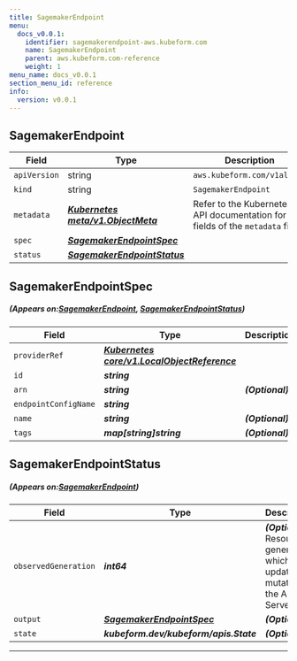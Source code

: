 ```yaml
---
title: SagemakerEndpoint
menu:
  docs_v0.0.1:
    identifier: sagemakerendpoint-aws.kubeform.com
    name: SagemakerEndpoint
    parent: aws.kubeform.com-reference
    weight: 1
menu_name: docs_v0.0.1
section_menu_id: reference
info:
  version: v0.0.1
---
```


## SagemakerEndpoint
| Field | Type | Description |
| ------ | ----- | ----------- |
| `apiVersion` | string | `aws.kubeform.com/v1alpha1` |
|    `kind` | string | `SagemakerEndpoint` |
| `metadata` | ***[Kubernetes meta/v1.ObjectMeta](https://kubernetes.io/docs/reference/generated/kubernetes-api/v1.13/#objectmeta-v1-meta)***|Refer to the Kubernetes API documentation for the fields of the `metadata` field.|
| `spec` | ***[SagemakerEndpointSpec](#SagemakerEndpointSpec)***||
| `status` | ***[SagemakerEndpointStatus](#SagemakerEndpointStatus)***||
## SagemakerEndpointSpec
##### (Appears on:[SagemakerEndpoint](#SagemakerEndpoint), [SagemakerEndpointStatus](#SagemakerEndpointStatus))
| Field | Type | Description |
| ------ | ----- | ----------- |
| `providerRef` | ***[Kubernetes core/v1.LocalObjectReference](https://kubernetes.io/docs/reference/generated/kubernetes-api/v1.13/#localobjectreference-v1-core)***||
| `id` | ***string***||
| `arn` | ***string***| ***(Optional)*** |
| `endpointConfigName` | ***string***||
| `name` | ***string***| ***(Optional)*** |
| `tags` | ***map[string]string***| ***(Optional)*** |
## SagemakerEndpointStatus
##### (Appears on:[SagemakerEndpoint](#SagemakerEndpoint))
| Field | Type | Description |
| ------ | ----- | ----------- |
| `observedGeneration` | ***int64***| ***(Optional)*** Resource generation, which is updated on mutation by the API Server.|
| `output` | ***[SagemakerEndpointSpec](#SagemakerEndpointSpec)***| ***(Optional)*** |
| `state` | ***kubeform.dev/kubeform/apis.State***| ***(Optional)*** |
---

